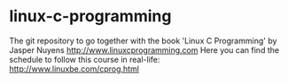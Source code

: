 # linux-c-programming
The git repository to go together with the book 'Linux C Programming' by Jasper Nuyens
http://www.linuxcprogramming.com
Here you can find the schedule to follow this course in real-life: http://www.linuxbe.com/cprog.html
